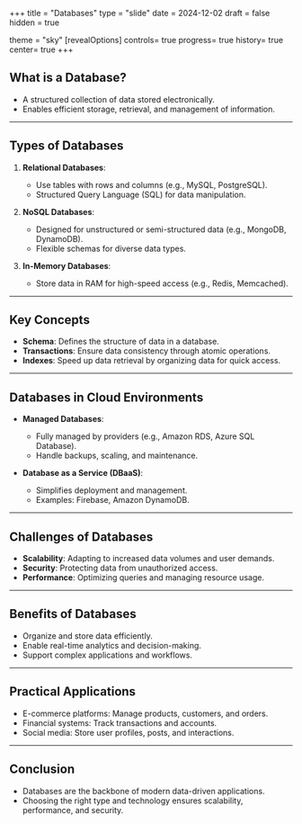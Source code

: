 
+++
title = "Databases"
type = "slide"
date = 2024-12-02
draft = false
hidden = true

theme = "sky"
[revealOptions]
controls= true
progress= true
history= true
center= true
+++

## What is a Database?
- A structured collection of data stored electronically.
- Enables efficient storage, retrieval, and management of information.

---

## Types of Databases
1. **Relational Databases**:
   - Use tables with rows and columns (e.g., MySQL, PostgreSQL).
   - Structured Query Language (SQL) for data manipulation.

2. **NoSQL Databases**:
   - Designed for unstructured or semi-structured data (e.g., MongoDB, DynamoDB).
   - Flexible schemas for diverse data types.

3. **In-Memory Databases**:
   - Store data in RAM for high-speed access (e.g., Redis, Memcached).

---

## Key Concepts
- **Schema**: Defines the structure of data in a database.
- **Transactions**: Ensure data consistency through atomic operations.
- **Indexes**: Speed up data retrieval by organizing data for quick access.

---

## Databases in Cloud Environments
- **Managed Databases**:
   - Fully managed by providers (e.g., Amazon RDS, Azure SQL Database).
   - Handle backups, scaling, and maintenance.

- **Database as a Service (DBaaS)**:
   - Simplifies deployment and management.
   - Examples: Firebase, Amazon DynamoDB.

---

## Challenges of Databases
- **Scalability**: Adapting to increased data volumes and user demands.
- **Security**: Protecting data from unauthorized access.
- **Performance**: Optimizing queries and managing resource usage.

---

## Benefits of Databases
- Organize and store data efficiently.
- Enable real-time analytics and decision-making.
- Support complex applications and workflows.

---

## Practical Applications
- E-commerce platforms: Manage products, customers, and orders.
- Financial systems: Track transactions and accounts.
- Social media: Store user profiles, posts, and interactions.

---

## Conclusion
- Databases are the backbone of modern data-driven applications.
- Choosing the right type and technology ensures scalability, performance, and security.
